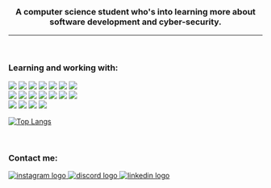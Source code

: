 <br clear="both">

<h3 align="center">A computer science student who's into learning more about <br>
  software development and cyber-security.</h3>

<hr>
<br>

<h3 align="left">Learning and working with: </h3>
<p align="left">
      <img src="https://skillicons.dev/icons?i=c" />
      <img src="https://skillicons.dev/icons?i=java">
      <img src="https://skillicons.dev/icons?i=py">
      <img src="https://skillicons.dev/icons?i=html">
      <img src="https://skillicons.dev/icons?i=css">
      <img src="https://skillicons.dev/icons?i=js">
      <img src="https://skillicons.dev/icons?i=ts">
      <br>
      <img src="https://skillicons.dev/icons?i=dart">
      <img src="https://skillicons.dev/icons?i=flutter">
      <img src="https://skillicons.dev/icons?i=firebase">
      <img src="https://skillicons.dev/icons?i=nodejs">
      <img src="https://skillicons.dev/icons?i=npm">
      <img src="https://skillicons.dev/icons?i=express">
      <img src="https://skillicons.dev/icons?i=mongodb">
      <br>
      <img src="https://skillicons.dev/icons?i=git">
      <img src="https://skillicons.dev/icons?i=kali">
      <img src="https://skillicons.dev/icons?i=androidstudio">
      <img src="https://skillicons.dev/icons?i=vscode">
</p>

[![Top Langs](https://github-readme-stats.vercel.app/api/top-langs/?username=aamxh&layout=compact&hide=C++,cmake)](https://github.com/anuraghazra/github-readme-stats)

<br clear="both">
  <h3 align="left">Contact me: </h3>
  <p align="left">
      <a href="https://instagram.com/a.a.mxh/" target="_blank">
    <img src="https://skillicons.dev/icons?i=instagram" alt="instagram logo"  />
  </a>
  <a href="https://discordapp.com/users/1158869218641580076" target="_blank">
    <img src="https://skillicons.dev/icons?i=discord" alt="discord logo"  />
  </a>
  <a href="https://www.linkedin.com/in/mohamed-alsayed-ahmed-b16311317/" target="_blank">
    <img src="https://skillicons.dev/icons?i=linkedin" alt="linkedin logo"  />
  </a>
  </p>
